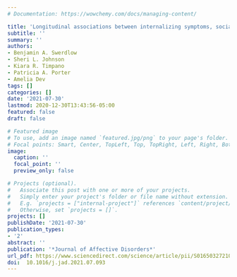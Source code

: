 ```yaml
---
# Documentation: https://wowchemy.com/docs/managing-content/

title: 'Longitudinal associations between internalizing symptoms, social behavior, and social perceptions in the initial months of the COVID-19 pandemic: Findings from a transdiagnostic community sample'
subtitle: ''
summary: ''
authors:
- Benjamin A. Swerdlow
- Sheri L. Johnson
- Kiara R. Timpano
- Patricia A. Porter
- Amelia Dev
tags: []
categories: []
date: '2021-07-30'
lastmod: 2020-12-30T13:43:56-05:00
featured: false
draft: false

# Featured image
# To use, add an image named `featured.jpg/png` to your page's folder.
# Focal points: Smart, Center, TopLeft, Top, TopRight, Left, Right, BottomLeft, Bottom, BottomRight.
image:
  caption: ''
  focal_point: ''
  preview_only: false

# Projects (optional).
#   Associate this post with one or more of your projects.
#   Simply enter your project's folder or file name without extension.
#   E.g. `projects = ["internal-project"]` references `content/project/deep-learning/index.md`.
#   Otherwise, set `projects = []`.
projects: []
publishDate: '2021-07-30'
publication_types:
- '2'
abstract: ''
publication: '*Journal of Affective Disorders*'
url_pdf: https://www.sciencedirect.com/science/article/pii/S0165032721007722?via%3Dihub
doi:  10.1016/j.jad.2021.07.093 
---
```

